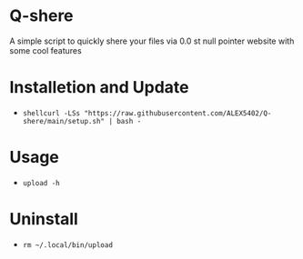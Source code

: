# Q-shere
 A simple script to quickly shere your files via 0.0 st null pointer website with some cool features 

# Installetion and Update
- ```shellcurl -LSs "https://raw.githubusercontent.com/ALEX5402/Q-shere/main/setup.sh" | bash -```

# Usage
- ``upload -h``

# Uninstall
- ``rm ~/.local/bin/upload``
